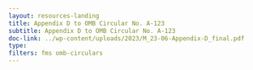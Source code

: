 ```yaml
---
layout: resources-landing
title: Appendix D to OMB Circular No. A-123
subtitle: Appendix D to OMB Circular No. A-123
doc-link: ../wp-content/uploads/2023/M_23-06-Appendix-D_final.pdf
type: 
filters: fms omb-circulars
---
```


